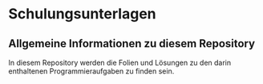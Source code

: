 # Schulungsunterlagen
## Allgemeine Informationen zu diesem Repository
In diesem Repository werden die Folien und Lösungen zu den darin enthaltenen Programmieraufgaben zu finden sein.
